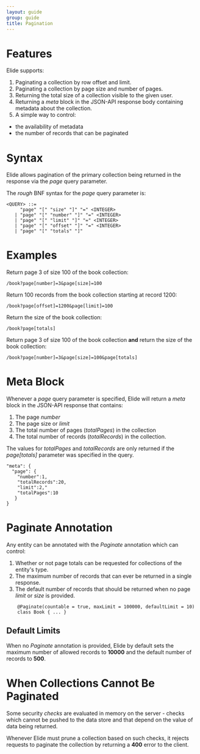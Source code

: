 ```yaml
---
layout: guide
group: guide
title: Pagination
---
```

# Features

Elide supports:
1. Paginating a collection by row offset and limit.
2. Paginating a collection by page size and number of pages.
3. Returning the total size of a collection visible to the given user.
4. Returning a _meta_ block in the JSON-API response body containing metadata about the collection.
5. A simple way to control: 
  * the availability of metadata 
  * the number of records that can be paginated

# Syntax
Elide allows pagination of the primary collection being returned in the response via the _page_ query parameter.

The _rough_ BNF syntax for the _page_ query parameter is:
```
<QUERY> ::= 
     "page" "[" "size" "]" "=" <INTEGER>
   | "page" "[" "number" "]" "=" <INTEGER>
   | "page" "[" "limit" "]" "=" <INTEGER>
   | "page" "[" "offset" "]" "=" <INTEGER>
   | "page" "[" "totals" "]"
```

# Examples

Return page 3 of size 100 of the book collection:

`/book?page[number]=3&page[size]=100`

Return 100 records from the book collection starting at record 1200:

`/book?page[offset]=1200&page[limit]=100`

Return the size of the book collection:

`/book?page[totals]`

Return page 3 of size 100 of the book collection **and** return the size of the book collection:

`/book?page[number]=3&page[size]=100&page[totals]`

# Meta Block
Whenever a _page_ query parameter is specified, Elide will return a _meta_ block in the
JSON-API response that contains:
1. The page _number_
2. The page size or _limit_
3. The total number of pages (_totalPages_) in the collection
4. The total number of records (_totalRecords_) in the collection.

The values for _totalPages_ and _totalRecords_ are only returned if the _page[totals]_ 
parameter was specified in the query.

```
"meta": {
  "page": {
    "number":1,
    "totalRecords":20,
    "limit":2,"
    "totalPages":10
   }
}
```

# Paginate Annotation
Any entity can be annotated with the _Paginate_ annotation which can control:
1. Whether or not page totals can be requested for collections of the entity's type.
2. The maximum number of records that can ever be returned in a single response.
3. The default number of records that should be returned when no page _limit_ or _size_ is provided.

```
    @Paginate(countable = true, maxLimit = 100000, defaultLimit = 10)
    class Book { ... }
```
## Default Limits
When no _Paginate_ annotation is provided, Elide by default sets the maximum number of allowed
records to **10000** and the default number of records to **500**.

# When Collections Cannot Be Paginated
Some security _checks_ are evaluated in memory on the server - checks which cannot be pushed
to the data store and that depend on the value of data being returned.

Whenever Elide must prune a collection based on such checks, it rejects requests to paginate
the collection by returning a **400** error to the client.
